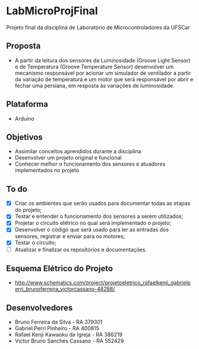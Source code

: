 # LabMicroProjFinal

Projeto final da disciplina de Laboratório de Microcontroladores da UFSCar

## Proposta

- A partir da leitura dos sensores da Luminosidade (Groove Light Sensor) e de Temperatura (Groove Temperature Sensor) desenvolver um mecanismo responsável por acionar um simulador de ventilador a partir da variação de temperatura  e um motor que será responsável por abrir e fechar uma persiana, em resposta às variações de luminosidade.

## Plataforma

- Arduino

## Objetivos

- Assimilar conceitos aprendidos durante a disciplina
- Desenvolver um projeto original e funcional
- Conhecer melhor o funcionamento dos sensores e atuadores implementados no projeto

## To do

- [X] Criar os ambientes que serão usados para documentar todas as etapas do projeto;
- [X] Testar e entender o funcionamento dos sensores a serem utilizados;
- [X] Projetar o circuito elétrico no qual será implementado o projeto;
- [X] Desenvolver o código que será usado para ler as entradas dos sensores, registrar e enviar para os motores;
- [X] Testar o circuito;
- [ ] Atualizar e finalizar os repositórios e documentações.

## Esquema Elétrico do Projeto

- http://www.schematics.com/project/projetoeletrico_rafaelkenji_gabrielperri_brunoferreira_victorcassano-48288/

## Desenvolvedores

- Bruno Ferreira da Silva - RA 379301
- Gabriel Perri Pinheiro - RA 400815
- Rafael Kenji Kawaoku da Igreja - RA 386219
- Victor Bruno Sanches Cassano - RA 552429
